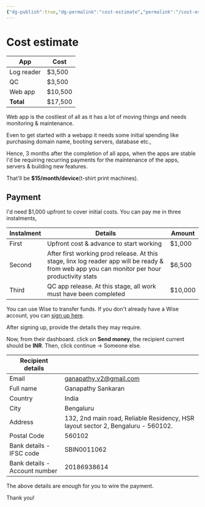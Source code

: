```yaml
---
{"dg-publish":true,"dg-permalink":"cost-estimate","permalink":"/cost-estimate/","dgHomeLink":false}
---
```


# Cost estimate

| App        | Cost    |
| ---------- | ------- |
| Log reader | $3,500  |
| QC         | $3,500  |
| Web app    | $10,500 |
| **Total**  | $17,500 |

Web app is the costliest of all as it has a lot of moving things and needs monitoring & maintenance.

Even to get started with a webapp it needs some initial spending like purchasing domain name, booting servers, database etc.,

Hence, 3 months after the completion of all apps, when the apps are stable I'd be requiring recurring payments for the maintenance of the apps, servers & building new features.

That'll be **$15/month/device**(t-shirt print machines).

## Payment
I'd need $1,000 upfront to cover initial costs. You can pay me in three instalments,

| Instalment | Details                                                                                                                                       | Amount  |
| ---------- | --------------------------------------------------------------------------------------------------------------------------------------------- | ------- |
| First      | Upfront cost & advance to start working                                                                                                       | $1,000  |
| Second     | After first working prod release. At this stage, linx log reader app will be ready & from web app you can monitor per hour productivity stats | $6,500  |
| Third      | QC app release. At this stage, all work must have been completed                                                                              | $10,000 |


You can use Wise to transfer funds. If you don't already have a Wise account, you can [sign up here](https://wise.com/invite/ua/ganapathys25).

After signing up, provide the details they may require.

Now, from their dashboard. click on **Send money**, the recipient current should be **INR**. Then, click continue → Someone else.


| Recipient details             |                                                                                  |
| ----------------------------- | -------------------------------------------------------------------------------- |
| Email                         | ganapathy.v2@gmail.com                                                           |
| Full name                     | Ganapathy Sankaran                                                               |
| Country                       | India                                                                            |
| City                          | Bengaluru                                                                        |
| Address                       | 132, 2nd main road, Reliable Residency, HSR layout sector 2, Bengaluru - 560102. |
| Postal Code                   | 560102                                                                           |
| Bank details - IFSC code      | SBIN0011062                                                                      |
| Bank details - Account number | 20186938614                                                                      |

The above details are enough for you to wire the payment.

Thank you!
